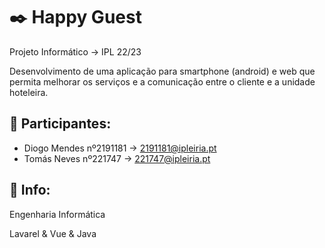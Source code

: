 # ✒️ Happy Guest
Projeto Informático -> IPL 22/23

Desenvolvimento de uma aplicação para smartphone (android) e web que permita 
melhorar os serviços e a comunicação entre o cliente e a unidade hoteleira.

## 🧑 Participantes:
* Diogo Mendes nº2191181 -> 2191181@ipleiria.pt
* Tomás Neves nº221747 -> 221747@ipleiria.pt

## 🔧 Info:
Engenharia Informática

Lavarel & Vue & Java
